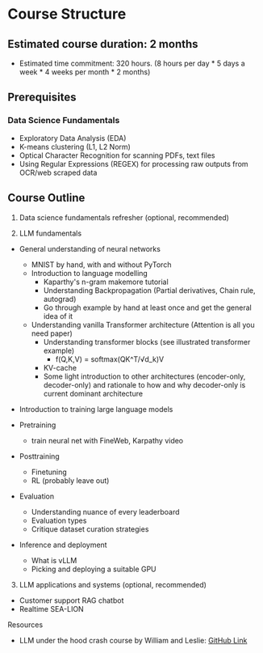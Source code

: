 # Course Structure

## Estimated course duration: 2 months
* Estimated time commitment: 320 hours. (8 hours per day * 5 days a week * 4 weeks per month * 2 months)

## Prerequisites

### Data Science Fundamentals
* Exploratory Data Analysis (EDA)
* K-means clustering (L1, L2 Norm)
* Optical Character Recognition for scanning PDFs, text files
* Using Regular Expressions (REGEX) for processing raw outputs from OCR/web scraped data

## Course Outline

1. Data science fundamentals refresher (optional, recommended)

2. LLM fundamentals 
* General understanding of neural networks
    * MNIST by hand, with and without PyTorch
    * Introduction to language modelling 
        * Kaparthy's n-gram makemore tutorial
        * Understanding Backpropagation (Partial derivatives, Chain rule, autograd)
        * Go through example by hand at least once and get the general idea of it
    * Understanding vanilla Transformer architecture (Attention is all you need paper)
        * Understanding transformer blocks (see illustrated transformer example)
            * f(Q,K,V) = softmax(QK^T/√d_k)V
        * KV-cache
        * Some light introduction to other architectures (encoder-only, decoder-only) and rationale to how and why decoder-only is current dominant architecture

* Introduction to training large language models
* Pretraining
    * train neural net with FineWeb, Karpathy video
* Posttraining
    * Finetuning
    * RL (probably leave out)
* Evaluation
    * Understanding nuance of every leaderboard
    * Evaluation types
    * Critique dataset curation strategies
* Inference and deployment
    * What is vLLM
    * Picking and deploying a suitable GPU

3. LLM applications and systems (optional, recommended)
* Customer support RAG chatbot
* Realtime SEA-LION


Resources
* LLM under the hood crash course by William and Leslie: [GitHub Link](https://github.com/aisingapore/learning-buildgpt2)